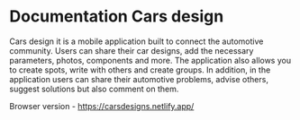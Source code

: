 # Documentation Cars design

Cars design it is a mobile application built to connect the automotive community. Users can share their car designs, add the necessary parameters, photos, components and more.
The application also allows you to create spots, write with others and create groups. In addition, in the application users can share their automotive problems, advise others, suggest solutions but also comment on them.

Browser version  - https://carsdesigns.netlify.app/
